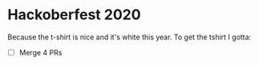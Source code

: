 # Hackoberfest 2020

Because the t-shirt is nice and it's white this year. To get the tshirt I gotta:

- [ ] Merge 4 PRs
